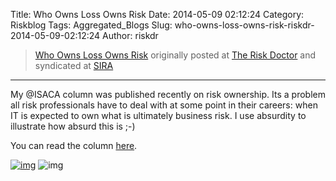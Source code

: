 Title: Who Owns Loss Owns Risk
Date: 2014-05-09 02:12:24
Category: Riskblog
Tags: Aggregated_Blogs
Slug: who-owns-loss-owns-risk-riskdr-2014-05-09-02:12:24
Author: riskdr

>[Who Owns Loss Owns Risk](http://riskdr.com/2014/05/08/who-owns-loss-owns-risk/) originally posted at [The Risk Doctor](http://riskdr.com) and syndicated at [SIRA](http://societyinforisk.org)
***
My @ISACA column was published recently on risk ownership. Its a problem all risk professionals have to deal with at some point in their careers: when IT is expected to own what is ultimately business risk. I use absurdity to illustrate how absurd this is ;-)

You can read the column [here](http://www.isaca.org/About-ISACA/-ISACA-Newsletter/Pages/at-ISACA-Volume-10-7-May-2014.aspx?cid=1004884&Appeal=EDMi#1).

[![img](/images/blank.png)](#) ![img](/images/blank.png)


